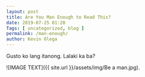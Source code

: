 ```yaml
--- 
layout: post 
title: Are You Man Enough to Read This?
date: 2019-07-25 01:20
Tags: [ uncategorized, blog ]
permalink: /man-enough/ 
author: Kevin Olega 
--- 
```

Gusto ko lang itanong. Lalaki ka ba?

![IMAGE TEXT]({{ site.url }}/assets/img/Be a man.jpg).